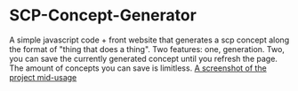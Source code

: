 # SCP-Concept-Generator
A simple javascript code + front website that generates a scp concept along the format of "thing that does a thing". Two features: one, generation. Two, you can save the currently generated concept until you refresh the page. The amount of concepts you can save is limitless.
[A screenshot of the project mid-usage](images/preview.png)
